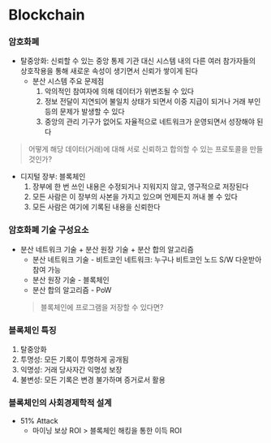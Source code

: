 # Blockchain

### 암호화폐
* 탈중앙화: 신뢰할 수 있는 중앙 통제 기관 대신 시스템 내의 다른 여러 참가자들의 상호작용을 통해 새로운 속성이 생기면서 신뢰가 쌓이게 된다
  * 분산 시스템 주요 문제점
    1. 악의적인 참여자에 의해 데이터가 위변조될 수 있다
    2. 정보 전달이 지연되어 불일치 상태가 되면서 이중 지급이 되거나 거래 부인 등의 문제가 발생할 수 있다
    3. 중앙의 관리 기구가 없어도 자율적으로 네트워크가 운영되면서 성장해야 된다

 > 어떻게 해당 데이터(거래)에 대해 서로 신뢰하고 합의할 수 있는 프로토콜을 만들 것인가?
   * 디지털 장부: 블록체인
     1. 장부에 한 번 쓰인 내용은 수정되거나 지워지지 않고, 영구적으로 저장된다
     2. 모든 사람은 이 장부의 사본을 가지고 있으며 언제든지 꺼내 볼 수 있다
     3. 모든 사람은 여기에 기록된 내용을 신뢰한다
   
 
 
### 암호화폐 기술 구성요소
* 분산 네트워크 기술 + 분산 원장 기술 + 분산 합의 알고리즘
  * 분산 네트워크 기술 - 비트코인 네트워크: 누구나 비트코인 노드 S/W 다운받아 참여 가능
  * 분산 원장 기술 - 블록체인
  * 분산 합의 알고리즘 - PoW
  > 블록체인에 프로그램을 저장할 수 있다면?


### 블록체인 특징
1. 탈중앙화
2. 투명성: 모든 기록이 투명하게 공개됨
3. 익명성: 거래 당사자간 익명성 보장
4. 불변성: 모든 기록은 변경 불가하며 증거로서 활용


### 블록체인의 사회경제학적 설계
* 51% Attack
  * 마이닝 보상 ROI > 블록체인 해킹을 통한 이득 ROI
  

